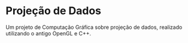 # Projeção de Dados
Um projeto de Computação Gráfica sobre projeção de dados, realizado utilizando o antigo OpenGL e C++.
